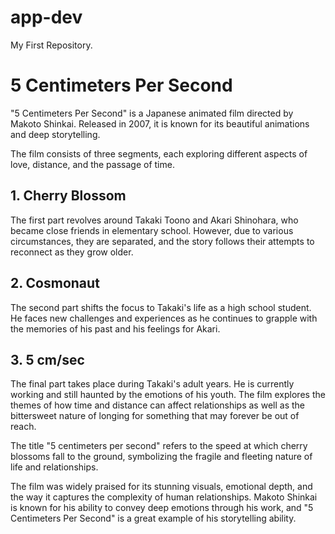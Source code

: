 # app-dev
My First Repository.
# 5 Centimeters Per Second

"5 Centimeters Per Second" is a Japanese animated film directed by Makoto Shinkai. Released in 2007, it is known for its beautiful animations and deep storytelling.

The film consists of three segments, each exploring different aspects of love, distance, and the passage of time.

## 1. Cherry Blossom
The first part revolves around Takaki Toono and Akari Shinohara, who became close friends in elementary school. However, due to various circumstances, they are separated, and the story follows their attempts to reconnect as they grow older.

## 2. Cosmonaut
The second part shifts the focus to Takaki's life as a high school student. He faces new challenges and experiences as he continues to grapple with the memories of his past and his feelings for Akari.

## 3. 5 cm/sec
The final part takes place during Takaki's adult years. He is currently working and still haunted by the emotions of his youth. The film explores the themes of how time and distance can affect relationships as well as the bittersweet nature of longing for something that may forever be out of reach.

The title "5 centimeters per second" refers to the speed at which cherry blossoms fall to the ground, symbolizing the fragile and fleeting nature of life and relationships.

The film was widely praised for its stunning visuals, emotional depth, and the way it captures the complexity of human relationships. Makoto Shinkai is known for his ability to convey deep emotions through his work, and "5 Centimeters Per Second" is a great example of his storytelling ability.
